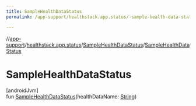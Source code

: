 ```yaml
---
title: SampleHealthDataStatus
permalink: /app-support/healthstack.app.status/-sample-health-data-status/-sample-health-data-status.html

---
```

//[app-support](../../../index.html)/[healthstack.app.status](../index.html)/[SampleHealthDataStatus](index.html)/[SampleHealthDataStatus](-sample-health-data-status.html)



# SampleHealthDataStatus



[androidJvm]\
fun [SampleHealthDataStatus](-sample-health-data-status.html)(healthDataName: [String](https://kotlinlang.org/api/latest/jvm/stdlib/kotlin/-string/index.html))




